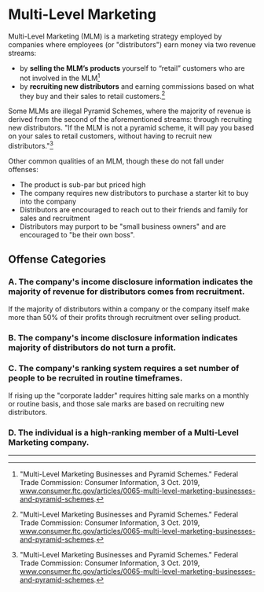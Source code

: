 # Multi-Level Marketing

Multi-Level Marketing (MLM) is a marketing strategy employed by companies where employees (or "distributors") earn money via two revenue streams:
- by **selling the MLM’s products** yourself to “retail” customers who are not involved in the MLM[^1]
- by **recruiting new distributors** and earning commissions based on what they buy and their sales to retail customers.[^1]

Some MLMs are illegal Pyramid Schemes, where the majority of revenue is derived from the second of the aforementioned streams: through recruiting new distributors. "If the MLM is not a pyramid scheme, it will pay you based on your sales to retail customers, without having to recruit new distributors."[^1]

Other common qualities of an MLM, though these do not fall under offenses:
- The product is sub-par but priced high
- The company requires new distributors to purchase a starter kit to buy into the company
- Distributors are encouraged to reach out to their friends and family for sales and recruitment
- Distributors may purport to be "small business owners" and are encouraged to "be their own boss".

## Offense Categories

### A. The company's income disclosure information indicates the majority of revenue for distributors comes from recruitment.
If the majority of distributors within a company or the company itself make more than 50% of their profits through recruitment over selling product.

### B. The company's income disclosure information indicates majority of distributors do not turn a profit.

### C. The company's ranking system requires a set number of people to be recruited in routine timeframes.
If rising up the "corporate ladder" requires hitting sale marks on a monthly or routine basis, and those sale marks are based on recruiting new distributors.

### D. The individual is a high-ranking member of a Multi-Level Marketing company.

----

[^1]: "Multi-Level Marketing Businesses and Pyramid Schemes." Federal Trade Commission: Consumer Information, 3 Oct. 2019, www.consumer.ftc.gov/articles/0065-multi-level-marketing-businesses-and-pyramid-schemes.
